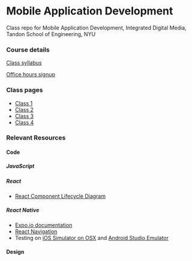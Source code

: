 # Mobile Application Development
Class repo for Mobile Application Development, Integrated Digital Media, Tandon School of Engineering, NYU

### Course details

[Class syllabus](https://docs.google.com/document/d/12BOGwh0kslocBE3RC04JbJoz3ZoTB-ZVDv5-1la6Wl8/edit?usp=sharing)

[Office hours signup](https://calendar.google.com/calendar/selfsched?sstoken=UUhVYnEyYVU0aEVvfGRlZmF1bHR8ZTFjMTcyOWQxNjJjYzE0M2VkYTc2ZTMwMjViM2UxNTA)

### Class pages
- [Class 1](Classes/Class%201%20-%20Introduction.md)
- [Class 2](Classes/Class%202%20-%20Understanding%20React.md)
- [Class 3](Classes/class%203.md)
- [Class 4](Classes/class%204.md)

### Relevant Resources

#### Code
##### JavaScript

##### React
- [React Component Lifecycle Diagram](http://projects.wojtekmaj.pl/react-lifecycle-methods-diagram/)

##### React Native
- [Expo.io documentation](https://docs.expo.io/versions/v35.0.0/)
- [React Navigation](https://reactnavigation.org/docs/en/hello-react-navigation.html)
- Testing on [iOS Simulator on OSX](https://docs.expo.io/versions/v35.0.0/workflow/ios-simulator/) and [Android Studio Emulator](https://docs.expo.io/versions/latest/workflow/android-studio-emulator/)

#### Design

